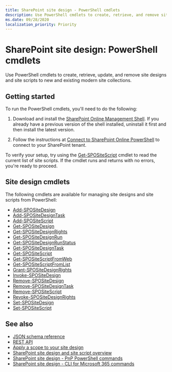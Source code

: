 ```yaml
---
title: SharePoint site design - PowerShell cmdlets
description: Use PowerShell cmdlets to create, retrieve, and remove site designs and site scripts.
ms.date: 09/28/2020
localization_priority: Priority
---
```


# SharePoint site design: PowerShell cmdlets

Use PowerShell cmdlets to create, retrieve, update, and remove site designs and site scripts to new and existing modern site collections.

## Getting started

To run the PowerShell cmdlets, you'll need to do the following:

1. Download and install the [SharePoint Online Management Shell](https://www.microsoft.com/download/details.aspx?id=35588). If you already have a previous version of the shell installed, uninstall it first and then install the latest version.

2. Follow the instructions at [Connect to SharePoint Online PowerShell](https://technet.microsoft.com/library/fp161372.aspx) to connect to your SharePoint tenant.

To verify your setup, try using the [Get-SPOSiteScript](/powershell/module/sharepoint-online/Get-SPOSiteScript?view=sharepoint-ps) cmdlet to read the current list of site scripts. If the cmdlet runs and returns with no errors, you're ready to proceed.

## Site design cmdlets

The following cmdlets are available for managing site designs and site scripts from PowerShell:

- [Add-SPOSiteDesign](/powershell/module/sharepoint-online/Add-SPOSiteDesign?view=sharepoint-ps)
- [Add-SPOSiteDesignTask](/powershell/module/sharepoint-online/Add-SPOSiteDesignTask?view=sharepoint-ps)
- [Add-SPOSiteScript](/powershell/module/sharepoint-online/Add-SPOSiteScript?view=sharepoint-ps)
- [Get-SPOSiteDesign](/powershell/module/sharepoint-online/Get-SPOSiteDesign?view=sharepoint-ps)
- [Get-SPOSiteDesignRights](/powershell/module/sharepoint-online/Get-SPOSiteDesignRights?view=sharepoint-ps)
- [Get-SPOSiteDesignRun](/powershell/module/sharepoint-online/Get-SPOSiteDesignRun?view=sharepoint-ps)
- [Get-SPOSiteDesignRunStatus](/powershell/module/sharepoint-online/Get-SPOSiteDesignRunStatus?view=sharepoint-ps)
- [Get-SPOSiteDesignTask](/powershell/module/sharepoint-online/Get-SPOSiteDesignTask?view=sharepoint-ps)
- [Get-SPOSiteScript](/powershell/module/sharepoint-online/Get-SPOSiteScript?view=sharepoint-ps)
- [Get-SPOSiteScriptFromWeb](/powershell/module/sharepoint-online/Get-SPOSiteScriptFromWeb?view=sharepoint-ps)
- [Get-SPOSiteScriptFromList](/powershell/module/sharepoint-online/Get-SPOSiteScriptFromList?view=sharepoint-ps)
- [Grant-SPOSiteDesignRights](/powershell/module/sharepoint-online/Grant-SPOSiteDesignRights?view=sharepoint-ps)
- [Invoke-SPOSiteDesign](/powershell/module/sharepoint-online/Invoke-SPOSiteDesign?view=sharepoint-ps)
- [Remove-SPOSiteDesign](/powershell/module/sharepoint-online/Remove-SPOSiteDesign?view=sharepoint-ps)
- [Remove-SPOSiteDesignTask](/powershell/module/sharepoint-online/Remove-SPOSiteDesignTask?view=sharepoint-ps)
- [Remove-SPOSiteScript](/powershell/module/sharepoint-online/Remove-SPOSiteScript?view=sharepoint-ps)
- [Revoke-SPOSiteDesignRights](/powershell/module/sharepoint-online/Revoke-SPOSiteDesignRights?view=sharepoint-ps)
- [Set-SPOSiteDesign](/powershell/module/sharepoint-online/Set-SPOSiteDesign?view=sharepoint-ps)
- [Set-SPOSiteScript](/powershell/module/sharepoint-online/Set-SPOSiteScript?view=sharepoint-ps)

## See also

- [JSON schema reference](site-design-json-schema.md)
- [REST API](site-design-rest-api.md)
- [Apply a scope to your site design](site-design-scoping.md)
- [SharePoint site design and site script overview](site-design-overview.md)
- [SharePoint site design - PnP PowerShell commands](site-design-pnppowershell.md)
- [SharePoint site design - CLI for Microsoft 365 commands](site-design-o365cli.md)

